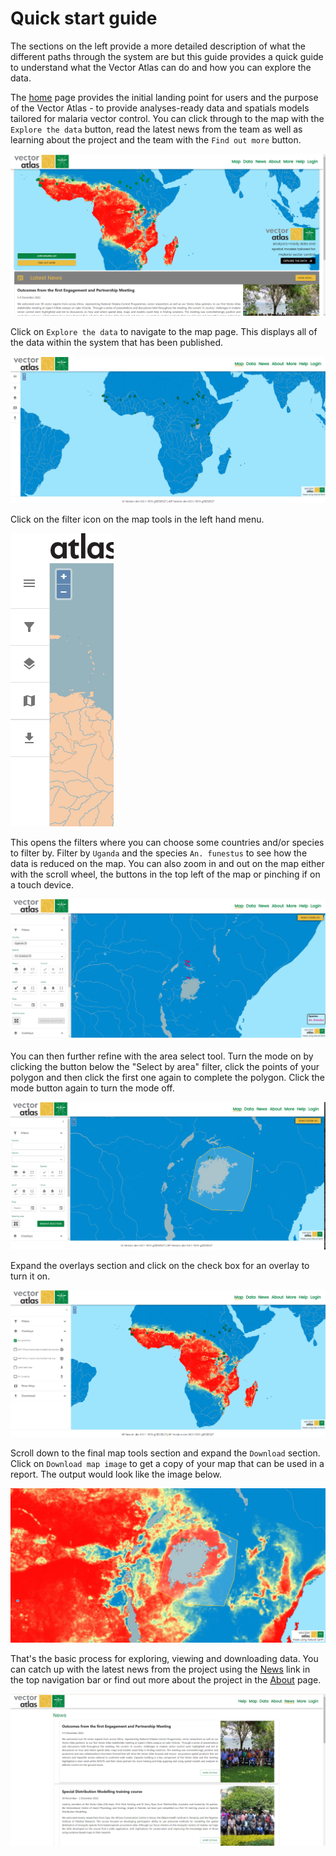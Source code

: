 # Quick start guide

The sections on the left provide a more detailed description of what the different paths through the system are but this guide provides a quick guide to understand what the Vector Atlas can do and how you can explore the data.

The [home](https://vectoratlas.icipe.org/) page provides the initial landing point for users and the purpose of the Vector Atlas - to provide analyses-ready data and spatials models tailored for malaria vector control. You can click through to the map with the `Explore the data` button, read the latest news from the team as well as learning about the project and the team with the `Find out more` button.

![home page](homepage.png)

Click on `Explore the data` to navigate to the map page. This displays all of the data within the system that has been published.

![map view](map-view.png)

Click on the filter icon on the map tools in the left hand menu.

![map tools](map-tools.png)

This opens the filters where you can choose some countries and/or species to filter by. Filter by `Uganda` and the species `An. funestus` to see how the data is reduced on the map. You can also zoom in and out on the map either with the scroll wheel, the buttons in the top left of the map or pinching if on a touch device.

![filtered data](filtered-data.png)

You can then further refine with the area select tool. Turn the mode on by clicking the button below the "Select by area" filter, click the points of your polygon and then click the first one again to complete the polygon. Click the mode button again to turn the mode off.

![area select](area-select.png)

Expand the overlays section and click on the check box for an overlay to turn it on.

![overlays](overlays.png)

Scroll down to the final map tools section and expand the `Download` section. Click on `Download map image` to get a copy of your map that can be used in a report. The output would look like the image below.

![downloaded map](downloaded-map.png)

That's the basic process for exploring, viewing and downloading data. You can catch up with the latest news from the project using the [News](https://vectoratlas.icipe.org/news) link in the top navigation bar or find out more about the project in the [About](https://vectoratlas.icipe.org/about) page.

![news](news.png)